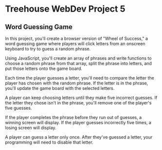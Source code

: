 # Treehouse WebDev Project 5
## Word Guessing Game

In this project, you'll create a browser version of "Wheel of Success," a word guessing game where players will click letters from an onscreen keyboard to try to guess a random phrase.

Using JavaScript, you'll create an array of phrases and write functions to choose a random phrase from that array, split the phrase into letters, and put those letters onto the game board.

Each time the player guesses a letter, you'll need to compare the letter the player has chosen with the random phrase. If the letter is in the phrase, you'll update the game board with the selected letters.

A player can keep choosing letters until they make five incorrect guesses. If the letter they chose isn't in the phrase, you'll remove one of the player's five guesses.

If the player completes the phrase before they run out of guesses, a winning screen will display. If the player guesses incorrectly five times, a losing screen will display.

A player can guess a letter only once. After they've guessed a letter, your programming will need to disable that letter.
